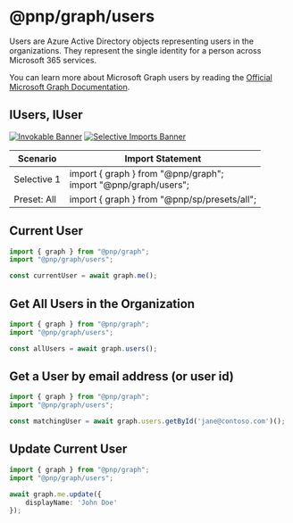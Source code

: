 # @pnp/graph/users

Users are Azure Active Directory objects representing users in the organizations. They represent the single identity for a person across Microsoft 365 services.  

You can learn more about Microsoft Graph users by reading the [Official Microsoft Graph Documentation](https://docs.microsoft.com/en-us/graph/api/resources/user?view=graph-rest-1.0).

## IUsers, IUser

[![Invokable Banner](https://img.shields.io/badge/Invokable-informational.svg)](../concepts/invokable.md) [![Selective Imports Banner](https://img.shields.io/badge/Selective%20Imports-informational.svg)](../concepts/selective-imports.md)  

|Scenario|Import Statement|
|--|--|
|Selective 1|import { graph } from "@pnp/graph";<br />import "@pnp/graph/users";|
|Preset: All|import { graph } from "@pnp/sp/presets/all";|

## Current User

```TypeScript
import { graph } from "@pnp/graph";
import "@pnp/graph/users";

const currentUser = await graph.me();
```

## Get All Users in the Organization

```TypeScript
import { graph } from "@pnp/graph";
import "@pnp/graph/users";

const allUsers = await graph.users();
```

## Get a User by email address (or user id)

```TypeScript
import { graph } from "@pnp/graph";
import "@pnp/graph/users";

const matchingUser = await graph.users.getById('jane@contoso.com')();
```

## Update Current User

```TypeScript
import { graph } from "@pnp/graph";
import "@pnp/graph/users";

await graph.me.update({
    displayName: 'John Doe'
});
```
